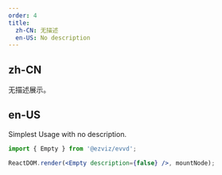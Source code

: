 ```yaml
---
order: 4
title:
  zh-CN: 无描述
  en-US: No description
---
```


## zh-CN

无描述展示。

## en-US

Simplest Usage with no description.

```jsx
import { Empty } from '@ezviz/evvd';

ReactDOM.render(<Empty description={false} />, mountNode);
```
